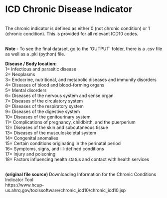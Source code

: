 <h1> <strong> ICD Chronic Disease Indicator </strong> </h1>
<br>
The chronic indicator is defined as either 0 (not chronic condition) or 1 (chronic condition).
This is provided for all relevant ICD10 codes. <br><br>

<strong> Note </strong> - To see the final dataset, go to the 'OUTPUT' folder, there is a .csv file as well as a .pkl (python) file. <br>

<strong> Disease / Body location: </strong> <br>
1= Infectious and parasitic disease<br>
2= Neoplasms<br>
3= Endocrine, nutritional, and metabolic diseases and immunity disorders<br>
4= Diseases of blood and blood-forming organs<br>
5= Mental disorders<br>
6= Diseases of the nervous system and sense organ<br>
7= Diseases of the circulatory system<br>
8= Diseases of the respiratory system<br>
9= Diseases of the digestive system<br>
10= Diseases of the genitourinary system<br>
11= Complications of pregnancy, childbirth, and the puerperium<br>
12= Diseases of the skin and subcutaneous tissue<br>
13= Diseases of the musculoskeletal system<br>
14= Congenital anomalies<br>
15= Certain conditions originating in the perinatal period<br>
16= Symptoms, signs, and ill-defined conditions<br>
17= Injury and poisoning<br>
18= Factors influencing health status and contact with health services<br>

<br>
<strong> (original file source) </strong> Downloading Information for the Chronic Conditions Indicator Tool <br>
https://www.hcup-us.ahrq.gov/toolssoftware/chronic_icd10/chronic_icd10.jsp
